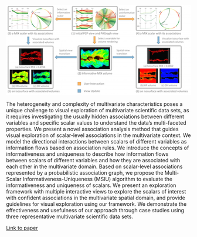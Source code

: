 ![association analysis](images/association-analysis.png)

The heterogeneity and complexity of multivariate characteristics poses a unique challenge to visual exploration of multivariate scientific data sets, as it requires investigating the usually hidden associations between different variables and specific scalar values to understand the data’s multi-faceted properties. We present a novel association analysis method that guides visual exploration of scalar-level associations in the multivariate context. We model the directional interactions between scalars of different variables as information flows based on association rules. We introduce the concepts of informativeness and uniqueness to describe how information flows between scalars of different variables and how they are associated with each other in the multivariate domain. Based on scalar-level associations represented by a probabilistic association graph, we propose the Multi-Scalar Informativeness-Uniqueness (MSIU) algorithm to evaluate the informativeness and uniqueness of scalars. We present an exploration framework with multiple interactive views to explore the scalars of interest with confident associations in the multivariate spatial domain, and provide guidelines for visual exploration using our framework. We demonstrate the effectiveness and usefulness of our approach through case studies using three representative multivariate scientific data sets.

[Link to paper](http://ieeexplore.ieee.org/xpl/login.jsp?tp=&arnumber=7192697)
